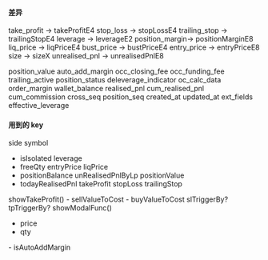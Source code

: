 #### 差异

take_profit -> takeProfitE4
stop_loss -> stopLossE4
trailing_stop -> trailingStopE4
leverage -> leverageE2
position_margin-> positionMarginE8
liq_price -> liqPriceE4
bust_price -> bustPriceE4
entry_price -> entryPriceE8
size -> sizeX
unrealised_pnl -> unrealisedPnlE8

position_value
auto_add_margin
occ_closing_fee
occ_funding_fee
trailing_active 
position_status
deleverage_indicator
oc_calc_data
order_margin
wallet_balance
realised_pnl
cum_realised_pnl
cum_commission
cross_seq
position_seq
created_at
updated_at
ext_fields
effective_leverage


#### 用到的 key
side
symbol
<!-- 前端生成 -->
 - isIsolated 
leverage
 - freeQty
entryPrice
liqPrice
 - positionBalance
unRealisedPnlByLp
positionValue
 - todayRealisedPnl
takeProfit
stopLoss
trailingStop

showTakeProfit()
   <PositionTakeProfit>
     - sellValueToCost
     - buyValueToCost
    <ByTakeProfit>
      slTriggerBy?
      tpTriggerBy?
showModalFunc()
  - price
  - qty

<SetAutoMargin>
   - isAutoAddMargin